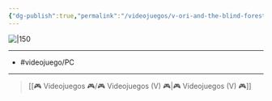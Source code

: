 ```yaml
---
{"dg-publish":true,"permalink":"/videojuegos/v-ori-and-the-blind-forest/"}
---
```



![|150](https://images.igdb.com/igdb/image/upload/t_cover_big/co1y41.jpg)

---

- #videojuego/PC

---

> [[🎮 Videojuegos 🎮/🎮 Videojuegos (V) 🎮\|🎮 Videojuegos (V) 🎮]]